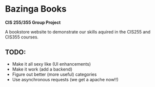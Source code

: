 # Bazinga Books

**CIS 255/355 Group Project**

A bookstore website to demonstrate our skills aquired in the CIS255 and CIS355 courses.

## TODO: 
* Make it all sexy like (UI enhancements)
* Make it work (add a backend)
* Figure out better (more useful) categories
* Use asynchronous requests (we get a apache now!!)